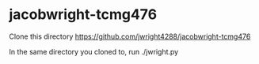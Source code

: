 # jacobwright-tcmg476

Clone this directory https://github.com/jwright4288/jacobwright-tcmg476

In the same directory you cloned to, run ./jwright.py
